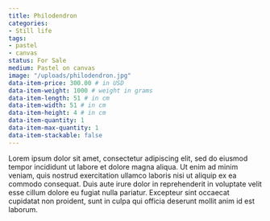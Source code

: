 ```yaml
---
title: Philodendron
categories:
- Still life
tags:
- pastel
- canvas
status: For Sale
medium: Pastel on canvas
image: "/uploads/philodendron.jpg"
data-item-price: 300.00 # in USD
data-item-weight: 1000 # weight in grams 
data-item-length: 51 # in cm
data-item-width: 51 # in cm
data-item-height: 4 # in cm
data-item-quantity: 1
data-item-max-quantity: 1
data-item-stackable: false
---
```


Lorem ipsum dolor sit amet, consectetur adipiscing elit, sed do eiusmod tempor incididunt ut labore et dolore magna aliqua. Ut enim ad minim veniam, quis nostrud exercitation ullamco laboris nisi ut aliquip ex ea commodo consequat. Duis aute irure dolor in reprehenderit in voluptate velit esse cillum dolore eu fugiat nulla pariatur. Excepteur sint occaecat cupidatat non proident, sunt in culpa qui officia deserunt mollit anim id est laborum.